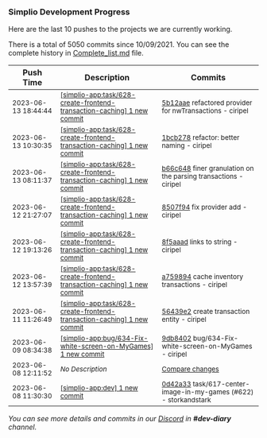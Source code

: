 
### Simplio Development Progress

Here are the last 10 pushes to the projects we are currently working.

There is a total of 5050 commits since 10/09/2021. You can see the complete history in
 [Complete_list.md](Complete_list.md) file.

| Push Time | Description | Commits |
| --- | --- | --- |
| <sub>2023-06-13 18:44:44</sub> | <sub>[[simplio-app:task/628\-create\-frontend\-transaction\-caching] 1 new commit](https://github.com/SimplioOfficial/simplio-app/commit/5b12aaeb5e3ae7a2e4e854b24799f9b0f6240c09)</sub> | <sub>[5b12aae](https://github.com/SimplioOfficial/simplio-app/commit/5b12aaeb5e3ae7a2e4e854b24799f9b0f6240c09) refactored provider for nwTransactions - ciripel</sub> |
| <sub>2023-06-13 10:30:35</sub> | <sub>[[simplio-app:task/628\-create\-frontend\-transaction\-caching] 1 new commit](https://github.com/SimplioOfficial/simplio-app/commit/1bcb27856971006be192a1e7e5081365b110a657)</sub> | <sub>[1bcb278](https://github.com/SimplioOfficial/simplio-app/commit/1bcb27856971006be192a1e7e5081365b110a657) refactor: better naming - ciripel</sub> |
| <sub>2023-06-13 08:11:37</sub> | <sub>[[simplio-app:task/628\-create\-frontend\-transaction\-caching] 1 new commit](https://github.com/SimplioOfficial/simplio-app/commit/b66c648ce81404e158c203d846bf9c1cd33c312d)</sub> | <sub>[b66c648](https://github.com/SimplioOfficial/simplio-app/commit/b66c648ce81404e158c203d846bf9c1cd33c312d) finer granulation on the parsing transactions - ciripel</sub> |
| <sub>2023-06-12 21:27:07</sub> | <sub>[[simplio-app:task/628\-create\-frontend\-transaction\-caching] 1 new commit](https://github.com/SimplioOfficial/simplio-app/commit/8507f946dbc063317d317409853a56210dc079f3)</sub> | <sub>[8507f94](https://github.com/SimplioOfficial/simplio-app/commit/8507f946dbc063317d317409853a56210dc079f3) fix provider add - ciripel</sub> |
| <sub>2023-06-12 19:13:26</sub> | <sub>[[simplio-app:task/628\-create\-frontend\-transaction\-caching] 1 new commit](https://github.com/SimplioOfficial/simplio-app/commit/8f5aaadfca6161280bb62772b2f7d6df6c1fe8b2)</sub> | <sub>[8f5aaad](https://github.com/SimplioOfficial/simplio-app/commit/8f5aaadfca6161280bb62772b2f7d6df6c1fe8b2) links to string - ciripel</sub> |
| <sub>2023-06-12 13:57:39</sub> | <sub>[[simplio-app:task/628\-create\-frontend\-transaction\-caching] 1 new commit](https://github.com/SimplioOfficial/simplio-app/commit/a759894f6e91f13c81eacc10728b8c3a9cd409ac)</sub> | <sub>[a759894](https://github.com/SimplioOfficial/simplio-app/commit/a759894f6e91f13c81eacc10728b8c3a9cd409ac) cache inventory transactions - ciripel</sub> |
| <sub>2023-06-11 11:26:49</sub> | <sub>[[simplio-app:task/628\-create\-frontend\-transaction\-caching] 1 new commit](https://github.com/SimplioOfficial/simplio-app/commit/56439e228407f6085dce33cce2568760a6867ade)</sub> | <sub>[56439e2](https://github.com/SimplioOfficial/simplio-app/commit/56439e228407f6085dce33cce2568760a6867ade) create transaction entity - ciripel</sub> |
| <sub>2023-06-09 08:34:38</sub> | <sub>[[simplio-app:bug/634\-Fix\-white\-screen\-on\-MyGames] 1 new commit](https://github.com/SimplioOfficial/simplio-app/commit/9db840222cdff11691599adf239a407f84e0229a)</sub> | <sub>[9db8402](https://github.com/SimplioOfficial/simplio-app/commit/9db840222cdff11691599adf239a407f84e0229a) bug/634-Fix-white-screen-on-MyGames - ciripel</sub> |
| <sub>2023-06-08 12:11:52</sub> | <sub>_No Description_</sub> | <sub>[Compare changes](https://github.com/SimplioOfficial/simplio-app/compare/0d42a33134fe...f917445cc0f2)</sub> |
| <sub>2023-06-08 11:30:30</sub> | <sub>[[simplio-app:dev] 1 new commit](https://github.com/SimplioOfficial/simplio-app/commit/0d42a33134fee073b94f0751544c099cc097968b)</sub> | <sub>[0d42a33](https://github.com/SimplioOfficial/simplio-app/commit/0d42a33134fee073b94f0751544c099cc097968b) task/617-center-image-in-my-games (#622) - storkandstark</sub> |

_You can see more details and commits in our [Discord](https://discord.gg/aKhjuwZmdP) in **#dev-diary** channel._
